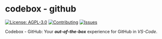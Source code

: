 # codebox - github

[![License: AGPL-3.0](https://img.shields.io/badge/License-AGPL%203.0-green.svg)](https://www.gnu.org/licenses/agpl-3.0) [![Contributing](https://img.shields.io/badge/Contributing-Start-blue.svg)](https://github.com/jak2k/codebox)
[![Issues](https://img.shields.io/badge/Issues-Github-red.svg)](https://github.com/jak2k/codebox/issues)

Codebox - GitHub: Your **_out-of-the-box_** experience for GitHub in _VS-Code_.
